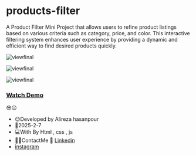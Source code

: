 # products-filter

A Product Filter Mini Project that allows users to refine product listings based on various criteria such as category, price, and color. This interactive filtering system enhances user experience by providing a dynamic and efficient way to find desired products quickly.

![viewfinal](https://github.com/user-attachments/assets/3a6f72b6-3739-4486-9d9b-069714ca5559) 

![viewfinal](https://github.com/user-attachments/assets/d682daab-6783-436d-b826-1868f18fc086) 

![viewfinal](https://github.com/user-attachments/assets/9df2d26b-1cac-4514-a46a-3f60dd0f9052) 


### [Watch Demo](https://alirezafrontend.github.io/products-filter/ "Watch Demo")

😎😉
- 😉Developed by Alireza hasanpour
- 📅2025-2-7
- 💻With By Html , css  , js
- 📲📞ContactMe 🔗 [Linkedin](https://www.linkedin.com/in/alireza-hasanpour-9ab4a732b?lipi=urn%3Ali%3Apage%3Ad_flagship3_profile_view_base_contact_details%3B74hz%2BdeVT62fhpXhtgK67Q%3D%3D "Linkedin")
-  [instagram](https//www.instagram.com/alireza_hasanpour_frontend")

